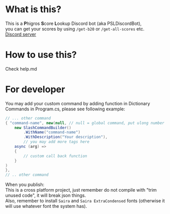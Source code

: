 # What is this?
This is a **P**higros **S**core **L**ookup Discord bot (aka PSLDiscordBot),<br/>
you can get your scores by using `/get-b20` or `/get-all-scores` etc.<br/>
[Discord server](https://discord.gg/b6a4RjEnEC)
# How to use this?
Check help.md
# For developer
You may add your custom command by adding function in Dictionary Commands in Program.cs, please see following example:
```c#
// ... other command
{ "command-name", new(null, // null = global command, put ulong number here to be a guild command
	new SlashCommandBuilder()
		.WithName("command-name")
		.WithDescription("Your description"),
		// you may add more tags here
	async (arg) =>
	{
		// custom call back function
	}
)
},
// .. other command
```
When you publish: <br/>
This is a cross platform project, just remember do not compile with "trim unused code", it will break json things. <br/>
Also, remember to install `Saira` and `Saira ExtraCondensed` fonts (otherwise it will use whatever font the system has).